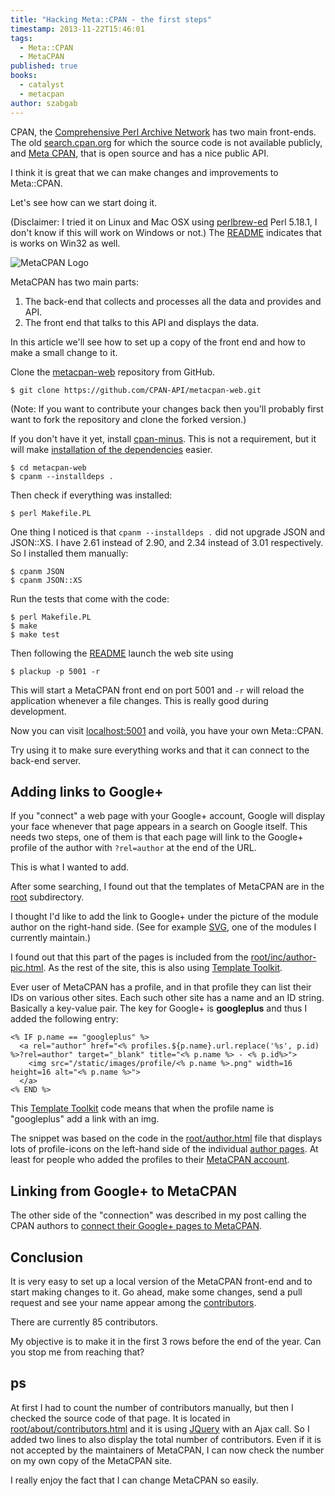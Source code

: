 ```yaml
---
title: "Hacking Meta::CPAN - the first steps"
timestamp: 2013-11-22T15:46:01
tags:
  - Meta::CPAN
  - MetaCPAN
published: true
books:
  - catalyst
  - metacpan
author: szabgab
---
```



CPAN, the [Comprehensive Perl Archive Network](http://www.cpan.org/) has two
main front-ends. The old [search.cpan.org](http://search.cpan.org/) for which the source code is not available publicly, and [Meta CPAN](https://metacpan.org/),
that is open source and has a nice public API.

I think it is great that we can make changes and improvements to Meta::CPAN.

Let's see how can we start doing it.


(Disclaimer: I tried it on Linux and Mac OSX using
[perlbrew-ed](http://perlbrew.pl/) Perl 5.18.1,
I don't know if this will work on Windows or not.)
The [README](https://github.com/CPAN-API/metacpan-web) indicates
that is works on Win32 as well.

<img src="/img/metacpan-logo.png" alt="MetaCPAN Logo" />

MetaCPAN has two main parts: 

1. The back-end that collects and processes all the data and provides and API.
1. The front end that talks to this API and displays the data.

In this article we'll see how to set up a copy of the front end and how
to make a small change to it.

Clone the [metacpan-web](https://github.com/CPAN-API/metacpan-web)
repository from GitHub.

```
$ git clone https://github.com/CPAN-API/metacpan-web.git
```

(Note: If you want to contribute your changes back then you'll probably first
want to fork the repository and clone the forked version.)

If you don't have it yet, install [cpan-minus](http://cpanmin.us).
This is not a requirement, but it will make
[installation of the dependencies](http://www.dagolden.com/index.php/1528/five-ways-to-install-modules-prereqs-by-hand/) easier.

```
$ cd metacpan-web
$ cpanm --installdeps .
```

Then check if everything was installed:

```
$ perl Makefile.PL
```

One thing I noticed is that `cpanm --installdeps .`  did not upgrade JSON and JSON::XS. I have 2.61 instead of 2.90, and 2.34 instead of 3.01 respectively. So I installed
them manually:

```
$ cpanm JSON
$ cpanm JSON::XS
```


Run the tests that come with the code:

```
$ perl Makefile.PL
$ make
$ make test
```

Then following the [README](https://github.com/CPAN-API/metacpan-web) launch
the web site using

```
$ plackup -p 5001 -r
```

This will start a MetaCPAN front end on port 5001 and `-r` will reload
the application whenever a file changes. This is really good during development.


Now you can visit [localhost:5001](http://localhost:5001) and voilà,
you have your own Meta::CPAN.

Try using it to make sure everything works and that it can connect to the
back-end server.

## Adding links to Google+

If you "connect" a web page with your Google+ account, Google will display
your face whenever that page appears in a search on Google itself.
This needs two steps, one of them is that each page will link to the
Google+ profile of the author with `?rel=author` at the end of the URL.

This is what I wanted to add. 

After some searching, I found out that the templates of MetaCPAN are in
the
[root](https://github.com/CPAN-API/metacpan-web/tree/master/root) subdirectory.

I thought I'd like to add the link to Google+ under the picture of the module author
on the right-hand side. (See for example [SVG](https://metacpan.org/release/SVG), one of the modules I currently maintain.)

I found out that this part of the pages is included from the 
[root/inc/author-pic.html](https://github.com/CPAN-API/metacpan-web/blob/master/root/inc/author-pic.html). As the rest of the site, this is also using
[Template Toolkit](http://www.template-toolkit.org/).

Ever user of MetaCPAN has a profile, and in that profile they can list their IDs on various other sites. Each such other site has a name and an ID string. Basically a key-value pair.
The key for Google+ is **googleplus** and thus I added the following entry:

```
<% IF p.name == "googleplus" %>
  <a rel="author" href="<% profiles.${p.name}.url.replace('%s', p.id) %>?rel=author" target="_blank" title="<% p.name %> - <% p.id%>">
    <img src="/static/images/profile/<% p.name %>.png" width=16 height=16 alt="<% p.name %>">
  </a>
<% END %>
```

This [Template Toolkit](http://www.template-toolkit.org/) code means
that when the profile name is "googleplus" add a link with an img.

The snippet was based on the code in the [root/author.html](https://github.com/CPAN-API/metacpan-web/blob/master/root/author.html) file that displays lots of profile-icons
on the left-hand side of the individual [author pages](https://metacpan.org/author/SZABGAB). At least for people who added the profiles to their
[MetaCPAN account](https://metacpan.org/account/profile).

## Linking from Google+ to MetaCPAN

The other side of the "connection" was described in my post calling
the CPAN authors to
[connect their Google+ pages to MetaCPAN](https://szabgab.com/claiming-your-cpan-authorship-at-google.html).

## Conclusion

It is very easy to set up a local version of the MetaCPAN front-end and to start
making changes to it. Go ahead, make some changes, send a pull request and see
your name appear among the [contributors](https://metacpan.org/about/contributors).

There are currently 85 contributors.

My objective is to make it in the first 3 rows before the end of the year.
Can you stop me from reaching that?


## ps

At first I had to count the number of contributors manually,
but then I checked the source code of that page. It is located in
[root/about/contributors.html](https://github.com/CPAN-API/metacpan-web/blob/master/root/about/contributors.html) and it is using [JQuery](http://jquery.com/)
with an Ajax call. So I added two lines to also display the total number of contributors.
Even if it is not accepted by the maintainers of MetaCPAN, I can now check the number
on my own copy of the MetaCPAN site.

I really enjoy the fact that I can change MetaCPAN so easily.

